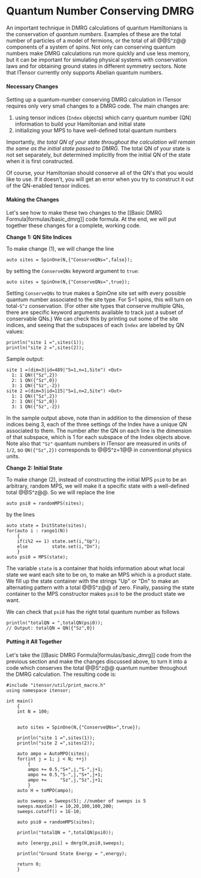 
# Quantum Number Conserving DMRG

An important technique in DMRG calculations of quantum Hamiltonians
is the conservation of _quantum numbers_. Examples of these are the
total number of particles of a model of fermions, or the total of all
@@S^z@@ components of a system of spins. Not only can conserving quantum
numbers make DMRG calculations run more quickly and use less memory, but
it can be important for simulating physical systems with conservation
laws and for obtaining ground states in different symmetry sectors.
Note that ITensor currently only supports Abelian quantum numbers.

#### Necessary Changes

Setting up a quantum-number conserving DMRG calculation in ITensor requires
only very small changes to a DMRG code. The main changes are:

1. using tensor indices (`Index` objects) which carry quantum number (QN) information to build your Hamiltonian and  initial state
2. initializing your MPS to have well-defined total quantum numbers

Importantly, _the total QN of your state throughout the calculation will 
remain the same as the initial state passed to DMRG_.
The total QN of your state is not set separately, but determined 
implicitly from the initial QN of the state when it is first constructed.

Of course, your Hamiltonian should conserve all of the QN's that you would
like to use. If it doesn't, you will get an error when you try to construct
it out of the QN-enabled tensor indices.

#### Making the Changes

Let's see how to make these two changes to the 
[[Basic DMRG Formula|formulas/basic_dmrg]] code formula.
At the end, we will put together these changes for a complete, working code.

**Change 1: QN Site Indices**

To make change (1), we will change the line

    auto sites = SpinOne(N,{"ConserveQNs=",false});

by setting the `ConserveQNs` keyword argument to `true`:

    auto sites = SpinOne(N,{"ConserveQNs=",true});

Setting `ConserveQNs` to true makes a SpinOne site set with
every possible quantum number associated to the site
type. For S=1 spins, this will turn on total-``S^z`` conservation.
(For other site types that conserve multiple QNs, there are specific keyword 
arguments available to track just a subset of conservable QNs.)
We can check this by printing out some of the site indices, and seeing that the
subspaces of each `Index` are labeled by QN values:

    println("site 1 =",sites(1));
    println("site 2 =",sites(2));

Sample output:

    site 1 =(dim=3|id=489|"S=1,n=1,Site") <Out>
      1: 1 QN({"Sz",2})
      2: 1 QN({"Sz",0})
      3: 1 QN({"Sz",-2})
    site 2 =(dim=3|id=115|"S=1,n=2,Site") <Out>
      1: 1 QN({"Sz",2})
      2: 1 QN({"Sz",0})
      3: 1 QN({"Sz",-2})

In the sample output above, note than in addition to the dimension of these indices being 3, each of the three settings of the Index have a unique QN associated to them. The number after the QN on each line is the dimension of that subspace, which is 1 for each subspace of the Index objects above. Note also that `"Sz"` quantum numbers in ITensor are measured in units of ``1/2``, so `QN({"Sz",2})` corresponds to @@S^z=1@@ in conventional physics units.

**Change 2: Initial State**

To make change (2), instead of constructing the initial MPS `psi0` to be an arbitrary, random MPS, we will make it a specific state with a well-defined total @@S^z@@. 
So we will replace the line

    auto psi0 = randomMPS(sites);

by the lines

    auto state = InitState(sites);
    for(auto i : range1(N))
        {
        if(i%2 == 1) state.set(i,"Up");
        else         state.set(i,"Dn");
        }
    auto psi0 = MPS(state);

The variable `state` is a container that holds information about what
local state we want each site to be on, to make an MPS which is a product
state. We fill up the state container with the strings "Up" or "Dn"
to make an alternating pattern with a total @@S^z@@ of zero.
Finally, passing the state container to the MPS constructor makes
`psi0` to be the product state we want.

We can check that `psi0` has the right total quantum number as follows

    println("totalQN = ",totalQN(psi0));
    // Output: totalQN = QN({"Sz",0})

#### Putting it All Together

Let's take the [[Basic DMRG Formula|formulas/basic_dmrg]] code
from the previous section and make the changes discussed above, 
to turn it into a code which conserves the total @@S^z@@ quantum 
number throughout the DMRG calculation. The resulting code is:

    #include "itensor/util/print_macro.h"
    using namespace itensor;

    int main()
        {
        int N = 100;


        auto sites = SpinOne(N,{"ConserveQNs=",true});

        println("site 1 =",sites(1));
        println("site 2 =",sites(2));

        auto ampo = AutoMPO(sites);
        for(int j = 1; j < N; ++j)
            {
            ampo += 0.5,"S+",j,"S-",j+1;
            ampo += 0.5,"S-",j,"S+",j+1;
            ampo +=     "Sz",j,"Sz",j+1;
            }
        auto H = toMPO(ampo);

        auto sweeps = Sweeps(5); //number of sweeps is 5
        sweeps.maxdim() = 10,20,100,100,200;
        sweeps.cutoff() = 1E-10;

        auto psi0 = randomMPS(sites);

        println("totalQN = ",totalQN(psi0));

        auto [energy,psi] = dmrg(H,psi0,sweeps);

        println("Ground State Energy = ",energy);

        return 0;
        }
